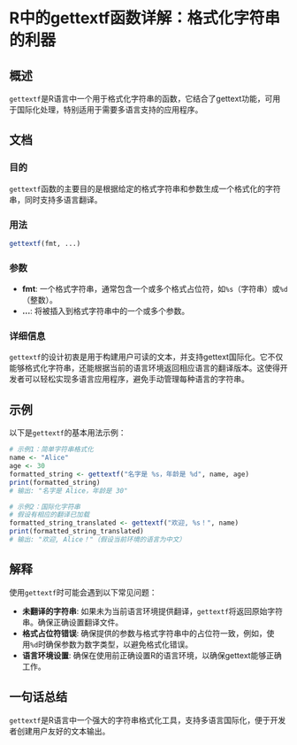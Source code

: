<!--
Meta Description: # R中的gettextf函数详解：格式化字符串的利器 ## 概述 `gettextf`是R语言中一个用于格式化字符串的函数，它结合了gettext功能，可用于国际化处理，特别适用于需要多语言支持的应用程序。 ## 文档 ### 目的 `gettextf`函数的主要目的是根据给定的格式字符串和参数生...
Meta Keywords: gettextf, name, alice, fmt, age
-->

# R中的gettextf函数详解：格式化字符串的利器

## 概述
`gettextf`是R语言中一个用于格式化字符串的函数，它结合了gettext功能，可用于国际化处理，特别适用于需要多语言支持的应用程序。

## 文档
### 目的
`gettextf`函数的主要目的是根据给定的格式字符串和参数生成一个格式化的字符串，同时支持多语言翻译。

### 用法
```R
gettextf(fmt, ...)
```

### 参数
- **fmt**: 一个格式字符串，通常包含一个或多个格式占位符，如`%s`（字符串）或`%d`（整数）。
- **...**: 将被插入到格式字符串中的一个或多个参数。

### 详细信息
`gettextf`的设计初衷是用于构建用户可读的文本，并支持gettext国际化。它不仅能够格式化字符串，还能根据当前的语言环境返回相应语言的翻译版本。这使得开发者可以轻松实现多语言应用程序，避免手动管理每种语言的字符串。

## 示例
以下是`gettextf`的基本用法示例：

```R
# 示例1：简单字符串格式化
name <- "Alice"
age <- 30
formatted_string <- gettextf("名字是 %s，年龄是 %d", name, age)
print(formatted_string)
# 输出: "名字是 Alice，年龄是 30"

# 示例2：国际化字符串
# 假设有相应的翻译已加载
formatted_string_translated <- gettextf("欢迎, %s！", name)
print(formatted_string_translated)
# 输出: "欢迎, Alice！"（假设当前环境的语言为中文）
```

## 解释
使用`gettextf`时可能会遇到以下常见问题：
- **未翻译的字符串**: 如果未为当前语言环境提供翻译，`gettextf`将返回原始字符串。确保正确设置翻译文件。
- **格式占位符错误**: 确保提供的参数与格式字符串中的占位符一致，例如，使用`%d`时确保参数为数字类型，以避免格式化错误。
- **语言环境设置**: 确保在使用前正确设置R的语言环境，以确保gettext能够正确工作。

## 一句话总结
`gettextf`是R语言中一个强大的字符串格式化工具，支持多语言国际化，便于开发者创建用户友好的文本输出。